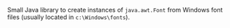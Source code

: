 Small Java library to create instances of `java.awt.Font` from Windows font files (usually located in `c:\Windows\fonts`). 
